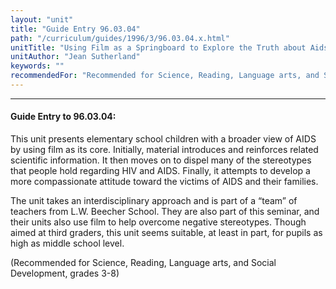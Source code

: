 ```yaml
---
layout: "unit"
title: "Guide Entry 96.03.04"
path: "/curriculum/guides/1996/3/96.03.04.x.html"
unitTitle: "Using Film as a Springboard to Explore the Truth about Aids"
unitAuthor: "Jean Sutherland"
keywords: ""
recommendedFor: "Recommended for Science, Reading, Language arts, and Social Development, grades 3-8"
---
```

<body>
<hr/>
<h4>
Guide Entry to 96.03.04:
</h4>
This unit presents elementary school children with a broader view of AIDS by using film as its core. Initially, material introduces and reinforces related scientific information. It then moves on to dispel many of the stereotypes that people hold regarding HIV and AIDS. Finally, it attempts to develop a more compassionate attitude toward the victims of AIDS and their families.
<p>
The unit takes an interdisciplinary approach and is part of a “team” of teachers from L.W. Beecher School. They are also part of this seminar, and their units also use film to help overcome negative stereotypes. Though aimed at third graders, this unit seems suitable, at least in part, for pupils as high as middle school level.
</p>
<p>
(Recommended for Science, Reading, Language arts, and Social Development, grades 3-8)
</p>
</body>